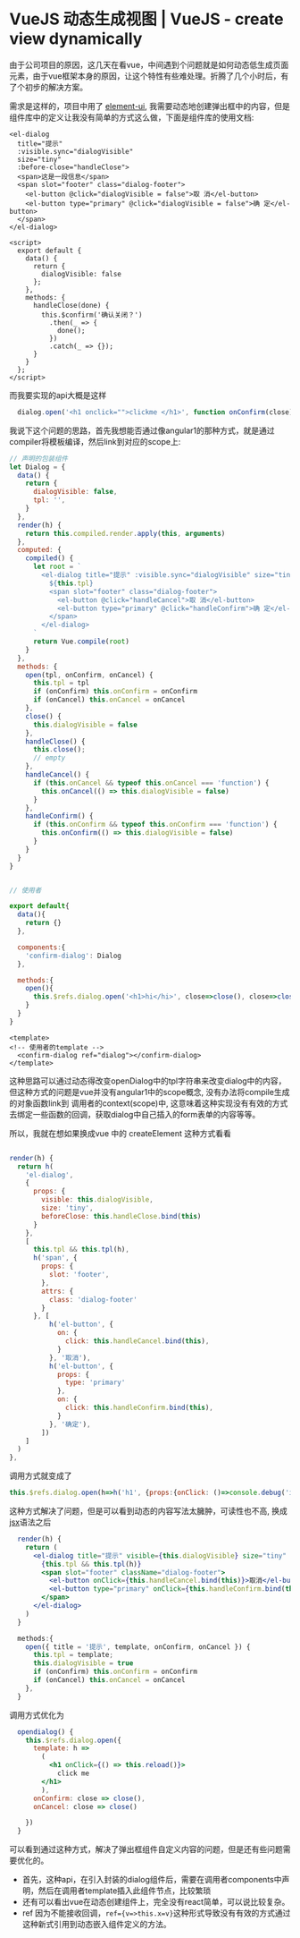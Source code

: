 # VueJS 动态生成视图 | VueJS - create view dynamically

由于公司项目的原因，这几天在看vue，中间遇到个问题就是如何动态低生成页面元素，由于vue框架本身的原因，让这个特性有些难处理。折腾了几个小时后，有了个初步的解决方案。

需求是这样的，项目中用了 [element-ui](http://element.eleme.io/#/zh-CN/component/dialog), 我需要动态地创建弹出框中的内容，但是组件库中的定义让我没有简单的方式这么做，下面是组件库的使用文档:

```vue
<el-dialog
  title="提示"
  :visible.sync="dialogVisible"
  size="tiny"
  :before-close="handleClose">
  <span>这是一段信息</span>
  <span slot="footer" class="dialog-footer">
    <el-button @click="dialogVisible = false">取 消</el-button>
    <el-button type="primary" @click="dialogVisible = false">确 定</el-button>
  </span>
</el-dialog>

<script>
  export default {
    data() {
      return {
        dialogVisible: false
      };
    },
    methods: {
      handleClose(done) {
        this.$confirm('确认关闭？')
          .then(_ => {
            done();
          })
          .catch(_ => {});
      }
    }
  };
</script>
```

而我要实现的api大概是这样 

```js
  dialog.open('<h1 onclick="">clickme </h1>', function onConfirm(close){close()}, function onCancel(close){close()})
```

我说下这个问题的思路，首先我想能否通过像angular1的那种方式，就是通过compiler将模板编译，然后link到对应的scope上:

```js
// 声明的包装组件
let Dialog = {
  data() {
    return {
      dialogVisible: false,
      tpl: '',
    }
  },
  render(h) {
    return this.compiled.render.apply(this, arguments)
  },
  computed: {
    compiled() {
      let root = `
        <el-dialog title="提示" :visible.sync="dialogVisible" size="tiny" :before-close="handleClose">
          ${this.tpl}
          <span slot="footer" class="dialog-footer">
            <el-button @click="handleCancel">取 消</el-button>
            <el-button type="primary" @click="handleConfirm">确 定</el-button>
          </span>
        </el-dialog>
      `
      return Vue.compile(root)
    }
  },
  methods: {
    open(tpl, onConfirm, onCancel) {
      this.tpl = tpl
      if (onConfirm) this.onConfirm = onConfirm
      if (onCancel) this.onCancel = onCancel
    },
    close() {
      this.dialogVisible = false
    },
    handleClose() {
      this.close();
      // empty
    },
    handleCancel() {
      if (this.onCancel && typeof this.onCancel === 'function') {
        this.onCancel(() => this.dialogVisible = false)
      }
    },
    handleConfirm() {
      if (this.onConfirm && typeof this.onConfirm === 'function') {
        this.onConfirm(() => this.dialogVisible = false)
      }
    }
  }
}


// 使用者

export default{
  data(){
    return {}
  },

  components:{
    'confirm-dialog': Dialog
  },

  methods:{
    open(){
      this.$refs.dialog.open('<h1>hi</hi>', close=>close(), close=>close())
    }
  }
}
```

```vue
<template>
<!-- 使用者的template -->
  <confirm-dialog ref="dialog"></confirm-dialog>
</template>
```

这种思路可以通过动态得改变openDialog中的tpl字符串来改变dialog中的内容，但这种方式的问题是vue并没有angular1中的scope概念, 没有办法将compile生成的对象函数link到
调用者的context(scope)中, 这意味着这种实现没有有效的方式去绑定一些函数的回调，获取dialog中自己插入的form表单的内容等等。

所以，我就在想如果换成vue 中的 createElement 这种方式看看

```js

render(h) {
  return h(
    'el-dialog',
    {
      props: {
        visible: this.dialogVisible,
        size: 'tiny',
        beforeClose: this.handleClose.bind(this)
      }
    },
    [
      this.tpl && this.tpl(h),
      h('span', {
        props: {
          slot: 'footer',
        },
        attrs: {
          class: 'dialog-footer'
        }
      }, [
          h('el-button', {
            on: {
              click: this.handleCancel.bind(this),
            }
          }, '取消'),
          h('el-button', {
            props: {
              type: 'primary'
            },
            on: {
              click: this.handleConfirm.bind(this),
            }
          }, '确定'),
        ])
    ]
  )
},


```

调用方式就变成了 
```js
this.$refs.dialog.open(h=>h('h1', {props:{onClick: ()=>console.debug('i got clicked')}}, 'click me '), close=>close(), close=>close())
```

这种方式解决了问题，但是可以看到动态的内容写法太臃肿，可读性也不高, 换成[jsx](https://github.com/vuejs/babel-plugin-transform-vue-jsx)语法之后


```jsx
  render(h) {
    return (
      <el-dialog title="提示" visible={this.dialogVisible} size="tiny" beforeClose={this.handleClose.bind(this)} onClose={this.close.bind(this)}>
        {this.tpl && this.tpl(h)}
        <span slot="footer" className="dialog-footer">
          <el-button onClick={this.handleCancel.bind(this)}>取消</el-button>
          <el-button type="primary" onClick={this.handleConfirm.bind(this)}>确定</el-button>
        </span>
      </el-dialog>
    )
  }

  methods:{
    open({ title = '提示', template, onConfirm, onCancel }) {
      this.tpl = template;
      this.dialogVisible = true
      if (onConfirm) this.onConfirm = onConfirm
      if (onCancel) this.onCancel = onCancel
    },
  }
```

调用方式优化为

```jsx
  opendialog() {
    this.$refs.dialog.open({
      template: h =>
        (
          <h1 onClick={() => this.reload()}>
            click me
        </h1>
        ),
      onConfirm: close => close(),
      onCancel: close => close()

    })
  }
```

可以看到通过这种方式，解决了弹出框组件自定义内容的问题，但是还有些问题需要优化的。
* 首先，这种api，在引入封装的dialog组件后，需要在调用者components中声明，然后在调用者template插入此组件节点，比较繁琐
* 还有可以看出vue在动态创建组件上，完全没有react简单，可以说比较复杂。
* ref 因为不能接收回调，`ref={v=>this.x=v}`这种形式导致没有有效的方式通过这种新式引用到动态嵌入组件定义的方法。